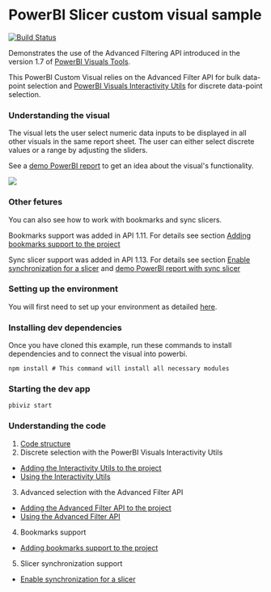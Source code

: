 # PowerBI Slicer custom visual sample
[![Build Status](https://travis-ci.org/Microsoft/powerbi-visuals-sampleslicer.svg?branch=master)](https://travis-ci.org/Microsoft/powerbi-visuals-sampleslicer)

Demonstrates the use of the Advanced Filtering API introduced in the version 1.7 of [PowerBI Visuals Tools](https://github.com/Microsoft/PowerBI-visuals-tools). 

This PowerBI Custom Visual relies on the Advanced Filter API for bulk data-point selection and [PowerBI Visuals Interactivity Utils](https://github.com/Microsoft/powerbi-visuals-utils-interactivityutils) for discrete data-point selection.

### Understanding the visual
The visual lets the user select numeric data inputs to be displayed in all other visuals in the same report sheet. The user can either select discrete values or a range by adjusting the sliders. 

See a [demo PowerBI report](doc/SampleSlicer.pbix) to get an idea about the visual's functionality.

![](doc/images/SampleSlicer.PNG)

### Other fetures
You can also see how to work with bookmarks and sync slicers.

Bookmarks support was added in API 1.11. For details see section [Adding bookmarks support to the project](doc/AddingBookmarksSuppoprt.md)

Sync slicer support was added in API 1.13. For details see section [Enable synchronization for a slicer](doc/SlicerSynchronizationSupport.md) and [demo PowerBI report with sync slicer](doc/SampleSlicerSync.pbix)

### Setting up the environment

You will first need to set up your environment as detailed [here](https://github.com/Microsoft/PowerBI-visuals/blob/master/Readme.md#setting-up-environment).

### Installing dev dependencies

Once you have cloned this example, run these commands to install dependencies and to connect the visual into powerbi.

```
npm install # This command will install all necessary modules
```

### Starting the dev app
```
pbiviz start
```

### Understanding the code
1. [Code structure](doc/CodeStructure.md)
2. Discrete selection with the PowerBI Visuals Interactivity Utils
  - [Adding the Interactivity Utils to the project](doc/AddingInteractivityUtils.md)
  - [Using the Interactivity Utils](doc/UsingInteractivityUtils.md)
3. Advanced selection with the Advanced Filter API
  - [Adding the Advanced Filter API to the project](doc/AddingAdvancedFilterAPI.md)
  - [Using the Advanced Filter API](doc/UsingAdvancedFilterAPI.md)
4. Bookmarks support
  - [Adding bookmarks support to the project](doc/AddingBookmarksSuppoprt.md)
5. Slicer synchronization support
  - [Enable synchronization for a slicer](doc/SlicerSynchronizationSupport.md)